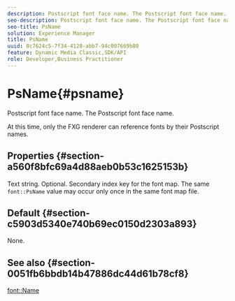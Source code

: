 ```yaml
---
description: Postscript font face name. The Postscript font face name.
seo-description: Postscript font face name. The Postscript font face name.
seo-title: PsName
solution: Experience Manager
title: PsName
uuid: 8c7624c5-7f34-4128-abb7-94c007669b80
feature: Dynamic Media Classic,SDK/API
role: Developer,Business Practitioner
---
```


# PsName{#psname}

Postscript font face name. The Postscript font face name.

 At this time, only the FXG renderer can reference fonts by their Postscript names.

## Properties {#section-a560f8bfc69a4d88aeb0b53c1625153b}

Text string. Optional. Secondary index key for the font map. The same `font::PsName` value may occur only once in the same font map file.

## Default {#section-c5903d5340e740b69ec0150d2303a893}

None.

## See also {#section-0051fb6bbdb14b47886dc44d61b78cf8}

[font::Name](/help/aem-is-ir-api/is-api/image-catalog/image-serving-api-ref/c-image-catalog-reference/c-font-map-reference/r-name-font.md) 
